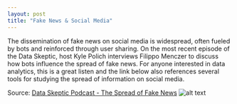 ```yaml
---
layout: post
title: "Fake News & Social Media"
---
```


The dissemination of fake news on social media is widespread, often fueled by bots and reinforced through user sharing. On the most recent episode of the Data Skeptic, host Kyle Polich interviews Filippo Menczer to discuss how bots influence the spread of fake news. For anyone interested in data analytics, this is a great listen and the link below also references several tools for studying the spread of information on social media.

Source: [Data Skeptic Podcast - The Spread of Fake News](https://dataskeptic.com/blog/episodes/2018/the-spread-of-fake-news)
![alt text](https://s3.amazonaws.com/dataskeptic.com/img/2018/fake-news/fake-news-album-400.jpg)

